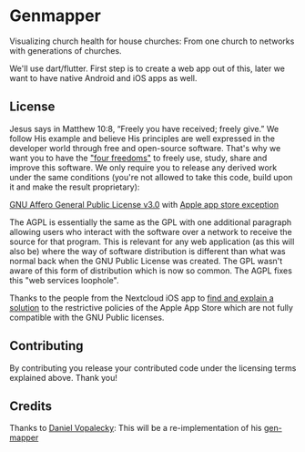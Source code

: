 # Genmapper
Visualizing church health for house churches: From one church to networks with generations of churches.

We'll use dart/flutter. First step is to create a web app out of this, later we want to have native Android and iOS apps as well.

## License
Jesus says in Matthew 10:8, “Freely you have received; freely give.”
We follow His example and believe His principles are well expressed in the developer world through free and open-source software.
That's why we want you to have the ["four freedoms"](https://fsfe.org/freesoftware/) to freely use, study, share and improve this software.
We only require you to release any derived work under the same conditions (you're not allowed to take this code, build upon it and make the result proprietary):

[GNU Affero General Public License v3.0](LICENSE) with [Apple app store exception](COPYING.iOS)

The AGPL is essentially the same as the GPL with one additional paragraph allowing users who interact with the software over a network to receive the source for that program.
This is relevant for any web application (as this will also be) where the way of software distribution is different than what was normal back when the GNU Public License was created.
The GPL wasn't aware of this form of distribution which is now so common. The AGPL fixes this "web services loophole".

Thanks to the people from the Nextcloud iOS app to [find and explain a solution](https://nextcloud.com/it/blog/nextcloud-ios-app-open-sourced/) to the restrictive policies of the Apple App Store which are not fully compatible with the GNU Public licenses.

## Contributing
By contributing you release your contributed code under the licensing terms explained above. Thank you!

## Credits
Thanks to [Daniel Vopalecky](https://github.com/dvopalecky): This will be a re-implementation of his [gen-mapper](https://github.com/dvopalecky/gen-mapper)
